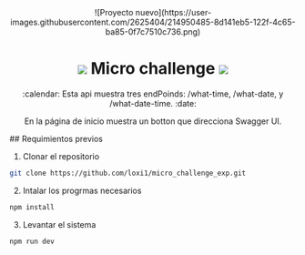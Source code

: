 <div align="center">
![Proyecto nuevo](https://user-images.githubusercontent.com/2625404/214950485-8d141eb5-122f-4c65-ba85-0f7c7510c736.png)
<h1> <img src="https://img.shields.io/badge/Node%20js-339933?style=for-the-badge&logo=nodedotjs&logoColor=white" />  Micro challenge <img src="https://img.shields.io/badge/Swagger-85EA2D?style=for-the-badge&logo=Swagger&logoColor=white" /></h1>
:calendar: Esta api muestra tres endPoinds: /what-time, /what-date, y /what-date-time. :date:

En la página de inicio muestra un botton que direcciona Swagger UI.
</div>
## Requimientos previos

1. Clonar el repositorio 
```bash
git clone https://github.com/loxi1/micro_challenge_exp.git
```
2. Intalar los progrmas necesarios
```js
npm install 
```
3. Levantar el sistema
```js
npm run dev
```

